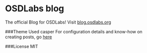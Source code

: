 # OSDLabs blog
The official Blog for OSDLabs!
Visit [blog.osdlabs.org](http://blog.osdlabs.org)

###Theme Used
casper
For configuration details and know-how on creating posts, go [here](http://themes.gohugo.io/casper/)

###License
MIT
